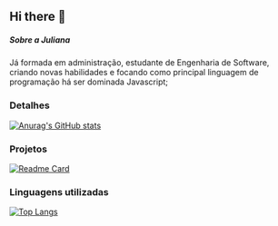 ## Hi there 👋

##### Sobre a Juliana
Já formada em administração, estudante de Engenharia de Software, criando novas habilidades e focando como principal linguagem de programação há ser dominada Javascript;

### Detalhes

[![Anurag's GitHub stats](httpsgithub-readme-stats.vercel.appapiusername=JuZanelato&show_icons=true&theme=dark)](httpsgithub.comanuraghazragithub-readme-stats)

### Projetos
[![Readme Card](httpsgithub-readme-stats.vercel.appapipinusername=githubJuZanelato&repo=variavel&theme=dark)](httpsgithub.comanuraghazragithub-readme-stats)

### Linguagens utilizadas

[![Top Langs](httpsgithub-readme-stats.vercel.appapitop-langsusername=githubJuZanelato&layout=compact)](httpsgithub.comanuraghazragithub-readme-stats)
